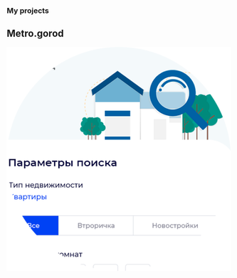 ### My projects

## Metro.gorod 


[![Foo](https://github.com/promops/promops/blob/master/images/metro_preview.png)](https://github.com/promops/promops/blob/master/images/creator.png)
